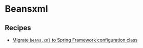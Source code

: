 # Beansxml

## Recipes

* [Migrate `beans.xml` to Spring Framework configuration class](./beansxmltoconfiguration.md)


